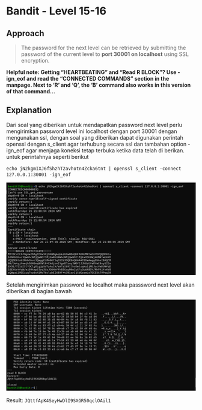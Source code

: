 # Bandit - Level 15-16
## Approach

> The password for the next level can be retrieved by submitting the password of the current level to **port 30001 on localhost** using SSL encryption.

**Helpful note: Getting “HEARTBEATING” and “Read R BLOCK”? Use -ign_eof and read the “CONNECTED COMMANDS” section in the manpage. Next to ‘R’ and ‘Q’, the ‘B’ command also works in this version of that command…**

## Explanation

Dari soal yang diberikan untuk mendapatkan password next level perlu mengirimkan password level ini localhost dengan port 30001 dengan mengunakan ssl, dengan soal yang diberikan dapat digunakan perintah openssl dengan s_client agar terhubung secara ssl dan tambahan option -ign_eof agar menjaga koneksi tetap terbuka ketika data telah di berikan. untuk perintahnya seperti berikut

```
echo jN2kgmIXJ6fShzhT2avhotn4Zcka6tnt | openssl s_client -connect 127.0.0.1:30001 -ign_eof
```

![!image](docs/image1.png)

Setelah mengirimkan password ke localhot maka passsword next level akan diberikan di bagian bawah

![!image](docs/image2.png)

Result: `JQttfApK4SeyHwDlI9SXGR50qclOAil1`
